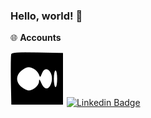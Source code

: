 ### Hello, world! 👋

🌐 **Accounts**
<p align="left">
  
[![Medium Badge](./img/medium.svg)](https://medium.com/@bugrasimsek) 
[![Linkedin Badge](devicon/icons/linkedin/linkedin-original.svg)](https://www.linkedin.com/in/bugra-simsek/) 
